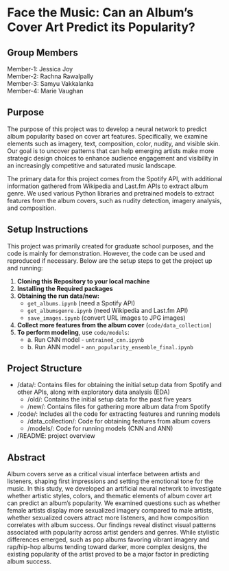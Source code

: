 # Face the Music: Can an Album’s Cover Art Predict its Popularity?

## Group Members
Member-1: Jessica Joy \
Member-2: Rachna Rawalpally \
Member-3: Samyu Vakkalanka \
Member-4: Marie Vaughan

## Purpose 
The purpose of this project was to develop a neural network to predict album popularity based on cover art features. Specifically, we examine elements such as imagery, text, composition, color, nudity, and visible skin. Our goal is to uncover patterns that can help emerging artists make more strategic design choices to enhance audience engagement and visibility in an increasingly competitive and saturated music landscape.

The primary data for this project comes from the Spotify API, with additional information gathered from Wikipedia and Last.fm APIs to extract album genre. We used various Python libraries and pretrained models to extract features from the album covers, such as nudity detection, imagery analysis, and composition.

## Setup Instructions 
This project was primarily created for graduate school purposes, and the code is mainly for demonstration. However, the code can be used and reproduced if necessary. Below are the setup steps to get the project up and running:

1. **Cloning this Repository to your local machine**
2. **Installing the Required packages**
3. **Obtaining the run data/new:**
   - `get_albums.ipynb` (need a Spotify API)
   - `get_albumsgenre.ipynb` (need Wikipedia and Last.fm API)
   - `save_images.ipynb` (convert URL images to JPG images)
4. **Collect more features from the album cover** (`code/data_collection`)
5. **To perform modeling**, use `code/models`:
   - a. Run CNN model - `untrained_cnn.ipynb`
   - b. Run ANN model - `ann_popularity_ensemble_final.ipynb`

## Project Structure 
- /data/: Contains files for obtaining the initial setup data from Spotify and other APIs, along with exploratory data analysis (EDA)
    - /old/: Contains the initial setup data for the past five years
    - /new/: Contains files for gathering more album data from Spotify  
- /code/: Includes all the code for extracting features and running models
    - /data_collection/: Code for obtaining features from album covers
    - /models/: Code for running models (CNN and ANN)
- /README: project overview

## Abstract 
Album covers serve as a critical visual interface between artists and listeners, shaping first impressions and setting the emotional tone for the music. In this study, we developed an artificial neural network to investigate whether artistic styles, colors, and thematic elements of album cover art can predict an album’s popularity. We examined questions such as whether female artists display more sexualized imagery compared to male artists, whether sexualized covers attract more listeners, and how composition correlates with album success. Our findings reveal distinct visual patterns associated with popularity across artist genders and genres. While stylistic differences emerged, such as pop albums favoring vibrant imagery and rap/hip-hop albums tending toward darker, more complex designs, the existing popularity of the artist proved to be a major factor in predicting album success.